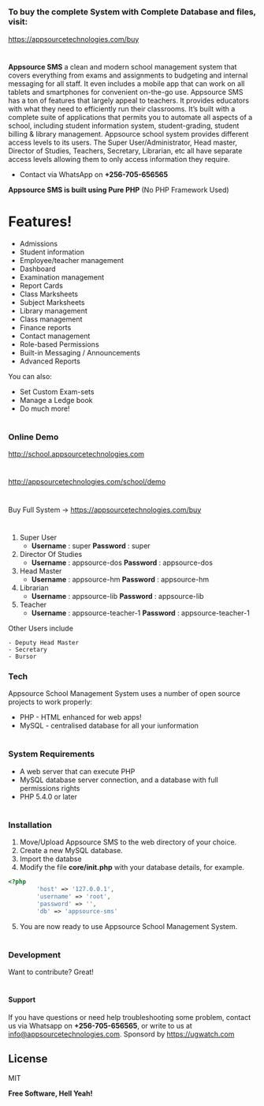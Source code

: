 #

### To buy the complete System with Complete Database and files, visit:
https://appsourcetechnologies.com/buy

#
#
#

**Appsource SMS** a clean and modern school management system that covers everything from exams and assignments to budgeting and internal messaging for all staff. It even includes a mobile app that can work on all tablets and smartphones for convenient on-the-go use.
Appsource SMS has a ton of features that largely appeal to teachers. It provides educators with what they need to efficiently run their classrooms.
It’s built with a complete suite of applications that permits you to automate all aspects of a school, including student information system, student-grading, student billing & library management.
Appsource school system provides different access levels to its users. The Super User/Administrator, Head master, Director of Studies, Teachers, Secretary, Librarian, etc all have separate access levels allowing them to only access information they require. 

  - Contact via WhatsApp on **+256-705-656565**

**Appsource SMS is built using Pure PHP** (No PHP Framework Used)

#
#

# Features!

  - Admissions
  - Student information
  - Employee/teacher management
  - Dashboard
  - Examination management
  - Report Cards
  - Class Marksheets
  - Subject Marksheets
  - Library management
  - Class management
  - Finance reports
  - Contact management
  - Role-based Permissions
  - Built-in Messaging / Announcements
  - Advanced Reports


You can also:

  - Set Custom Exam-sets
  - Manage a Ledge book
  - Do much more!
  

#
#

### Online Demo
http://school.appsourcetechnologies.com
#
http://appsourcetechnologies.com/school/demo
#
Buy Full System -> https://appsourcetechnologies.com/buy
#

1. Super User
    - **Username** : super   **Password** : super
2. Director Of Studies
    - **Username** : appsource-dos **Password** : appsource-dos
3. Head Master 
    - **Username** : appsource-hm **Password** : appsource-hm
4. Librarian 
    - **Username** : appsource-lib **Password** : appsource-lib
4. Teacher 
    - **Username** : appsource-teacher-1 **Password** : appsource-teacher-1

Other Users include 

    - Deputy Head Master
    - Secretary
    - Bursor
    

### Tech

Appsource School Management System uses a number of open source projects to work properly:

* PHP - HTML enhanced for web apps!
* MySQL - centralised database for all your iunformation

#
#

### System Requirements

* A web server that can execute PHP
* MySQL database server connection, and a database with full permissions rights
* PHP 5.4.0 or later

#
#


### Installation
1. Move/Upload Appsource SMS to the web directory of your choice.
2. Create a new MySQL database.
3. Import the databse 
4. Modify the file **core/init.php** with your database details, for example. 

```php
<?php
        'host' => '127.0.0.1',
        'username' => 'root',
        'password' => '',
        'db' => 'appsource-sms'
```
5. You are now ready to use Appsource School Management System.

#
#


### Development

Want to contribute? Great!
#
#

#### Support

If you have questions or need help troubleshooting some problem, contact us via Whatsapp on **+256-705-656565**, or write to us at [info@appsourcetechnologies.com](mailto:info@appsourcetechnologies.com). Sponsord by https://ugwatch.com


License
----

MIT


**Free Software, Hell Yeah!**
